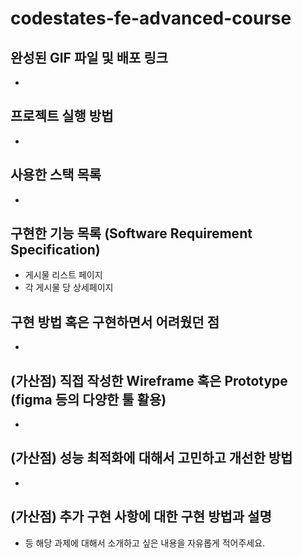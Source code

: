 # codestates-fe-advanced-course

## 완성된 GIF 파일 및 배포 링크

-

## 프로젝트 실행 방법

-

## 사용한 스택 목록

-

## 구현한 기능 목록 (Software Requirement Specification)

- 게시물 리스트 페이지
- 각 게시물 당 상세페이지

## 구현 방법 혹은 구현하면서 어려웠던 점

-

##

## (가산점) 직접 작성한 Wireframe 혹은 Prototype (figma 등의 다양한 툴 활용)

-

## (가산점) 성능 최적화에 대해서 고민하고 개선한 방법

-

## (가산점) 추가 구현 사항에 대한 구현 방법과 설명

- 등 해당 과제에 대해서 소개하고 싶은 내용을 자유롭게 적어주세요.
